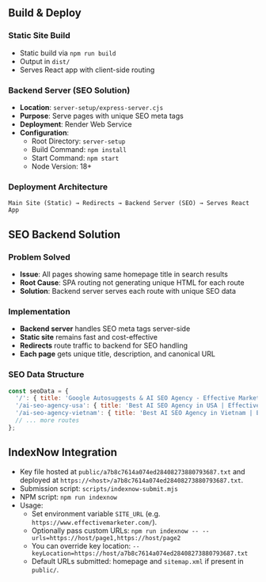 ## Build & Deploy

### Static Site Build
- Static build via `npm run build`
- Output in `dist/`
- Serves React app with client-side routing

### Backend Server (SEO Solution)
- **Location**: `server-setup/express-server.cjs`
- **Purpose**: Serve pages with unique SEO meta tags
- **Deployment**: Render Web Service
- **Configuration**:
  - Root Directory: `server-setup`
  - Build Command: `npm install`
  - Start Command: `npm start`
  - Node Version: 18+

### Deployment Architecture
```
Main Site (Static) → Redirects → Backend Server (SEO) → Serves React App
```

## SEO Backend Solution

### Problem Solved
- **Issue**: All pages showing same homepage title in search results
- **Root Cause**: SPA routing not generating unique HTML for each route
- **Solution**: Backend server serves each route with unique SEO data

### Implementation
- **Backend server** handles SEO meta tags server-side
- **Static site** remains fast and cost-effective
- **Redirects** route traffic to backend for SEO handling
- **Each page** gets unique title, description, and canonical URL

### SEO Data Structure
```javascript
const seoData = {
  '/': { title: 'Google Autosuggests & AI SEO Agency - Effective Marketer' },
  '/ai-seo-agency-usa': { title: 'Best AI SEO Agency in USA | Effective Marketer' },
  '/ai-seo-agency-vietnam': { title: 'Best AI SEO Agency in Vietnam | Effective Marketer' }
  // ... more routes
};
```

## IndexNow Integration

- Key file hosted at `public/a7b8c7614a074ed28408273880793687.txt` and deployed at `https://<host>/a7b8c7614a074ed28408273880793687.txt`.
- Submission script: `scripts/indexnow-submit.mjs`
- NPM script: `npm run indexnow`
- Usage:
  - Set environment variable `SITE_URL` (e.g. `https://www.effectivemarketer.com/`).
  - Optionally pass custom URLs: `npm run indexnow -- --urls=https://host/page1,https://host/page2`
  - You can override key location: `--keyLocation=https://host/a7b8c7614a074ed28408273880793687.txt`
  - Default URLs submitted: homepage and `sitemap.xml` if present in `public/`.


